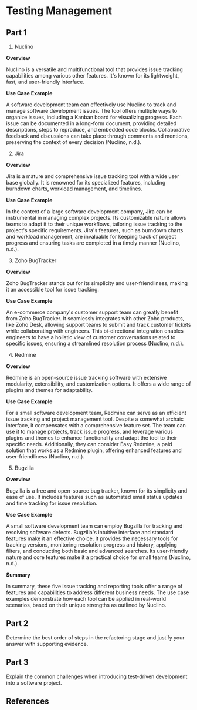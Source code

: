 # Testing Management
## Part 1

1. Nuclino

**Overview**

Nuclino is a versatile and multifunctional tool that provides issue tracking capabilities among various other features. It's known for its lightweight, fast, and user-friendly interface.

**Use Case Example**

A software development team can effectively use Nuclino to track and manage software development issues. The tool offers multiple ways to organize issues, including a Kanban board for visualizing progress. Each issue can be documented in a long-form document, providing detailed descriptions, steps to reproduce, and embedded code blocks. Collaborative feedback and discussions can take place through comments and mentions, preserving the context of every decision (Nuclino, n.d.).

2. Jira

**Overview**

Jira is a mature and comprehensive issue tracking tool with a wide user base globally. It is renowned for its specialized features, including burndown charts, workload management, and timelines.

**Use Case Example**

In the context of a large software development company, Jira can be instrumental in managing complex projects. Its customizable nature allows teams to adapt it to their unique workflows, tailoring issue tracking to the project's specific requirements. Jira's features, such as burndown charts and workload management, are invaluable for keeping track of project progress and ensuring tasks are completed in a timely manner (Nuclino, n.d.).

3. Zoho BugTracker

**Overview**

Zoho BugTracker stands out for its simplicity and user-friendliness, making it an accessible tool for issue tracking.

**Use Case Example**

An e-commerce company's customer support team can greatly benefit from Zoho BugTracker. It seamlessly integrates with other Zoho products, like Zoho Desk, allowing support teams to submit and track customer tickets while collaborating with engineers. This bi-directional integration enables engineers to have a holistic view of customer conversations related to specific issues, ensuring a streamlined resolution process (Nuclino, n.d.).

4. Redmine

**Overview**

Redmine is an open-source issue tracking software with extensive modularity, extensibility, and customization options. It offers a wide range of plugins and themes for adaptability.

**Use Case Example**

For a small software development team, Redmine can serve as an efficient issue tracking and project management tool. Despite a somewhat archaic interface, it compensates with a comprehensive feature set. The team can use it to manage projects, track issue progress, and leverage various plugins and themes to enhance functionality and adapt the tool to their specific needs. Additionally, they can consider Easy Redmine, a paid solution that works as a Redmine plugin, offering enhanced features and user-friendliness (Nuclino, n.d.).

5. Bugzilla

**Overview**

Bugzilla is a free and open-source bug tracker, known for its simplicity and ease of use. It includes features such as automated email status updates and time tracking for issue resolution.

**Use Case Example**

A small software development team can employ Bugzilla for tracking and resolving software defects. Bugzilla's intuitive interface and standard features make it an effective choice. It provides the necessary tools for tracking versions, monitoring resolution progress and history, applying filters, and conducting both basic and advanced searches. Its user-friendly nature and core features make it a practical choice for small teams (Nuclino, n.d.).

**Summary**

In summary, these five issue tracking and reporting tools offer a range of features and capabilities to address different business needs. The use case examples demonstrate how each tool can be applied in real-world scenarios, based on their unique strengths as outlined by Nuclino.

## Part 2
Determine the best order of steps in the refactoring stage and justify your answer with supporting evidence.

## Part 3
Explain the common challenges when introducing test-driven development into a software project.

## References
